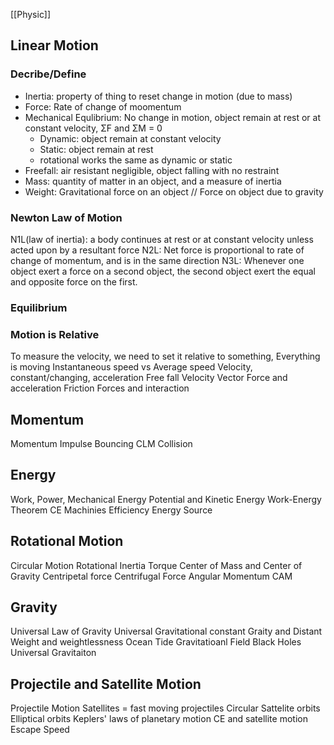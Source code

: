 [[Physic]]

## Linear Motion
### Decribe/Define
- Inertia: property of thing to reset change in motion (due to mass)
- Force: Rate of change of moomentum
- Mechanical Equlibrium: No change in motion, object remain at rest or at constant velocity, ΣF and ΣM = 0
	- Dynamic: object remain at constant velocity
	- Static: object remain at rest
	- rotational works the same as dynamic or static
- Freefall: air resistant negligible, object falling with no restraint
- Mass: quantity of matter in an object, and a measure of inertia
- Weight: Gravitational force on an object // Force on object due to gravity
### Newton Law of Motion
N1L(law of inertia): a body continues at rest or at constant velocity unless acted upon by a resultant force
N2L: Net force is proportional to rate of change of momentum, and is in the same direction
N3L: Whenever one object exert a force on a second object, the second object exert the equal and opposite force on the first.
### Equilibrium

### Motion is Relative
To measure the velocity, we need to set it relative to something, Everything is moving
Instantaneous speed vs Average speed
Velocity, constant/changing, acceleration
Free fall
Velocity Vector
Force and acceleration
Friction
Forces and interaction
## Momentum
Momentum
Impulse
Bouncing
CLM
Collision
## Energy
Work, Power, Mechanical Energy
Potential and Kinetic Energy
Work-Energy Theorem
CE
Machinies
Efficiency
Energy Source
## Rotational Motion
Circular Motion
Rotational Inertia
Torque
Center of Mass and Center of Gravity
Centripetal force
Centrifugal Force
Angular Momentum
CAM
## Gravity
Universal Law of Gravity
Universal Gravitational constant
Graity and Distant
Weight and weightlessness
Ocean Tide
Gravitatioanl Field
Black Holes
Universal Gravitaiton
## Projectile and Satellite Motion
Projectile Motion
Satellites = fast moving projectiles
Circular Sattelite orbits
Elliptical orbits
Keplers' laws of planetary motion
CE and satellite motion
Escape Speed